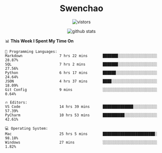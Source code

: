 <h1 align="center">Swenchao</h3>

<p align="center">
  <img src="https://visitor-badge.glitch.me/badge?page_id=Swenchao" alt="vistors" />
</p>

<p align="center">
  <img src="https://github-readme-stats.vercel.app/api?username=Swenchao&count_private=true&show_icons=true&theme=vue-dark&hide_title=true" alt="github stats" />
</p>

<!--START_SECTION:waka-->
📊 **This Week I Spent My Time On** 

```text
💬 Programming Languages: 
Markdown                 7 hrs 22 mins       ███████░░░░░░░░░░░░░░░░░░   28.87% 
SQL                      7 hrs 2 mins        ███████░░░░░░░░░░░░░░░░░░   27.56% 
Python                   6 hrs 17 mins       ██████░░░░░░░░░░░░░░░░░░░   24.64% 
JSON                     4 hrs 37 mins       ████░░░░░░░░░░░░░░░░░░░░░   18.09% 
Git Config               9 mins              ░░░░░░░░░░░░░░░░░░░░░░░░░   0.64%

🔥 Editors: 
VS Code                  14 hrs 39 mins      ██████████████░░░░░░░░░░░   57.39% 
PyCharm                  10 hrs 53 mins      ██████████░░░░░░░░░░░░░░░   42.61%

💻 Operating System: 
Mac                      25 hrs 5 mins       ████████████████████████░   98.18% 
Windows                  27 mins             ░░░░░░░░░░░░░░░░░░░░░░░░░   1.82%

```


<!--END_SECTION:waka-->
